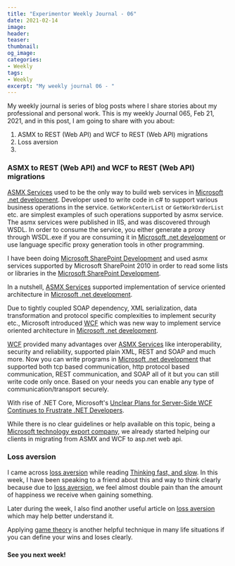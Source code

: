 ```yaml
---
title: "Experimentor Weekly Journal - 06"
date: 2021-02-14
image:
header:
teaser:
thumbnail:
og_image:
categories:
- Weekly
tags:
- Weekly
excerpt: "My weekly journal 06 - "
---
```


My weekly journal is series of blog posts where I share stories about my professional and personal work. This is my weekly Journal 065, Feb 21, 2021, and in this post, I am going to share with you about:

1. ASMX to REST (Web API) and WCF to REST (Web API) migrations
2. Loss aversion
3. 

### ASMX to REST (Web API) and WCF to REST (Web API) migrations
[ASMX Services](https://docs.microsoft.com/en-us/troubleshoot/dotnet/csharp/write-web-service) used to be the only way to build web services in [Microsoft .net development](https://www.faciletechnolab.com/software-development-technology/microsoft-dotnet-or-donetcore-development). Developer used to write code in c# to support various business operations in the service. <code>GetWorkCenterList</code> or <code>GetWorkOrderList</code> etc. are simplest examples of such operations supported by asmx service. The asmx services were published in IIS, and was discovered through WSDL. In order to consume the service, you either generate a proxy through WSDL.exe if you are consuming it in [Microsoft .net development](https://www.faciletechnolab.com/software-development-technology/microsoft-dotnet-or-donetcore-development) or use language specific proxy generation tools in other programming. 

I have been doing [Microsoft SharePoint Development](https://www.faciletechnolab.com/software-development-technology/microsoft-sharepoint-onprem-or-online-development) and used asmx services supported by Microsoft SharePoint 2010 in order to read some lists or libraries in the [Microsoft SharePoint Development](https://www.faciletechnolab.com/software-development-technology/microsoft-sharepoint-onprem-or-online-development).

In a nutshell, [ASMX Services](https://docs.microsoft.com/en-us/troubleshoot/dotnet/csharp/write-web-service) supported implementation of service oriented architecture in [Microsoft .net development](https://www.faciletechnolab.com/software-development-technology/microsoft-dotnet-or-donetcore-development).

Due to tightly coupled SOAP dependency, XML serialization, data transformation and protocol specific complexities to implement security etc., Microsoft introduced [WCF](https://docs.microsoft.com/en-us/dotnet/framework/wcf/whats-new) which was new way to implement service oriented architecture in [Microsoft .net development](https://www.faciletechnolab.com/software-development-technology/microsoft-dotnet-or-donetcore-development).

[WCF](https://docs.microsoft.com/en-us/dotnet/framework/wcf/whats-new) provided many advantages over [ASMX Services](https://docs.microsoft.com/en-us/troubleshoot/dotnet/csharp/write-web-service) like interoperability, security and reliability, supported plain XML, REST and SOAP and much more. Now you can write programs in [Microsoft .net development](https://www.faciletechnolab.com/software-development-technology/microsoft-dotnet-or-donetcore-development) that supported both tcp based communication, http protocol based communication, REST communication, and SOAP all of it but you can still write code only once. Based on your needs you can enable any type of communication/transport securely.

With rise of .NET Core, Microsoft's [Unclear Plans for Server-Side WCF Continues to Frustrate .NET Developers](https://www.infoq.com/news/2019/06/WCF-Unclear-Future/). 

While there is no clear guidelines or help available on this topic, being a [Microsoft technology export company](https://www.faciletechnolab.com/), we already started helping our clients in migrating from ASMX and WCF to asp.net web api.  

### Loss aversion
I came across [loss aversion](https://en.wikipedia.org/wiki/Loss_aversion) while reading [Thinking fast, and slow](https://www.goodreads.com/book/show/11468377-thinking-fast-and-slow). In this week, I have been speaking to a friend about this and way to think clearly because due to [loss aversion](https://en.wikipedia.org/wiki/Loss_aversion), we feel almost double pain than the amount of happiness we receive when gaining something.

Later during the week, I also find another useful article on [loss aversion](https://thedecisionlab.com/biases/loss-aversion/) which may help better understand it.

Applying [game theory](https://en.wikipedia.org/wiki/Game_theory) is another helpful technique in many life situations if you can define your wins and loses clearly.

### 


### 

### 

### 


**See you next week!**